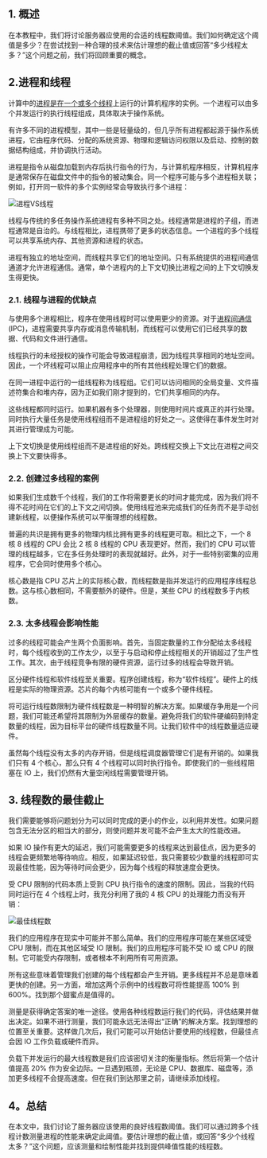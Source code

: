 ## 1. 概述

在本教程中，我们将讨论服务器应使用的合适的线程数阈值。我们如何确定这个阈值是多少？在尝试找到一种合理的技术来估计理想的截止值或回答“多少线程太多？”这个问题之前，我们将回顾重要的概念。

## 2.进程和线程

计算中的[进程是在一个或多个](https://www.baeldung.com/cs/process-scheduling)[线程](https://www.baeldung.com/cs/process-vs-thread)上运行的计算机程序的实例。一个进程可以由多个并发运行的执行线程组成，具体取决于操作系统。

有许多不同的进程模型，其中一些是轻量级的，但几乎所有进程都起源于操作系统进程，它由程序代码、分配的系统资源、物理和逻辑访问权限以及启动、控制的数据结构组成，并协调执行活动。

进程是指令从磁盘加载到内存后执行指令的行为，与计算机程序相反，计算机程序是通常保存在磁盘文件中的指令的被动集合。同一个程序可能与多个进程相关联；例如，打开同一软件的多个实例经常会导致执行多个进程：

![进程VS线程](https://www.baeldung.com/wp-content/uploads/sites/4/2022/08/ProcessVsThread.png)

线程与传统的多任务操作系统进程有多种不同之处。线程通常是进程的子组，而进程通常是自治的。与线程相比，进程携带了更多的状态信息。一个进程的多个线程可以共享系统内存、其他资源和进程的状态。

进程有独立的地址空间，而线程共享它们的地址空间。只有系统提供的进程间通信通道才允许进程通信。通常，单个进程内的上下文切换比进程之间的上下文切换发生得更快。

### 2.1. 线程与进程的优缺点

与使用多个进程相比，程序在使用线程时可以使用更少的资源。对于[进程间通信](https://www.baeldung.com/cs/inter-process-communication)(IPC)，进程需要共享内存或消息传输机制，而线程可以使用它们已经共享的数据、代码和文件进行通信。

线程执行的未经授权的操作可能会导致进程崩溃，因为线程共享相同的地址空间。因此，一个坏线程可以阻止应用程序中的所有其他线程处理它们的数据。

在同一进程中运行的一组线程称为线程组。它们可以访问相同的全局变量、文件描述符集合和堆内存，因为正如我们刚才提到的，它们共享相同的内存。

这些线程都同时运行。如果机器有多个处理器，则使用时间片或真正的并行处理。同时执行大量任务是使用线程组而不是进程组的好处之一。这使得在事件发生时对其进行管理成为可能。

上下文切换是使用线程组而不是进程组的好处。跨线程交换上下文比在进程之间交换上下文要快得多。

### 2.2. 创建过多线程的案例

如果我们生成数千个线程，我们的工作将需要更长的时间才能完成，因为我们将不得不花时间在它们的上下文之间切换。使用线程池来完成我们的任务而不是手动创建新线程，以便操作系统可以平衡理想的线程数。

普遍的共识是拥有更多的物理内核比拥有更多的线程更可取。相比之下，一个 8 核 8 线程的 CPU 会比 2 核 8 线程的 CPU 表现更好。然而，我们的 CPU 可以管理的线程越多，它在多任务处理时的表现就越好。此外，对于一些特别密集的应用程序，它会同时使用多个核心。

核心数是指 CPU 芯片上的实际核心数，而线程数是指并发运行的应用程序线程总数。这与核心数相同，不需要额外的硬件。但是，某些 CPU 的线程数多于内核数。

### 2.3. 太多线程会影响性能

过多的线程可能会产生两个负面影响。首先，当固定数量的工作分配给太多线程时，每个线程收到的工作太少，以至于与启动和停止线程相关的开销超过了生产性工作。其次，由于线程竞争有限的硬件资源，运行过多的线程会导致开销。

区分硬件线程和软件线程至关重要。程序创建线程，称为“软件线程”。硬件上的线程是实际的物理资源。芯片的每个内核可能有一个或多个硬件线程。

将可运行线程数限制为硬件线程数是一种明智的解决方案。如果缓存争用是一个问题，我们可能还希望将其限制为外层缓存的数量。避免将我们的软件硬编码到特定数量的线程，因为目标平台的硬件线程数量不同。让我们软件中的线程数量适应硬件。

虽然每个线程没有太多的内存开销，但是线程调度器管理它们是有开销的。如果我们只有 4 个核心，那么只有 4 个线程可以同时执行指令。即使我们的一些线程阻塞在 IO 上，我们仍然有大量空闲线程需要管理开销。

## 3. 线程数的最佳截止

我们需要能够将问题划分为可以同时完成的更小的作业，以利用并发性。如果问题包含无法分区的相当大的部分，则使问题并发可能不会产生太大的性能改进。

如果 IO 操作有更大的延迟，我们可能需要更多的线程来达到最佳点，因为更多的线程会更频繁地等待响应。相反，如果延迟较低，我只需要较少数量的线程即可实现最佳性能，因为等待时间会更少，因为每个线程的释放速度会更快。

受 CPU 限制的代码本质上受到 CPU 执行指令的速度的限制。因此，当我的代码同时运行在 4 个线程上时，我充分利用了我的 4 核 CPU 的处理能力而没有开销：

![最佳线程数](https://www.baeldung.com/wp-content/uploads/sites/4/2022/08/OptimumNumberOfThreads.png)

我们的应用程序在现实中可能并不那么简单。我们的应用程序可能在某些区域受 CPU 限制，而在其他区域受 IO 限制。我们的应用程序可能不受 IO 或 CPU 的限制。它可能受内存限制，或者根本不利用所有可用资源。

所有这些意味着管理我们创建的每个线程都会产生开销。更多线程并不总是意味着更快的创建。另一方面，增加这两个示例中的线程数可将性能提高 100% 到 600%。找到那个甜蜜点是值得的。

测量是获得确定答案的唯一途径。使用各种线程数运行我们的代码，评估结果并做出决定。如果不进行测量，我们可能永远无法得出“正确”的解决方案。找到理想的位置至关重要。这样做几次后，我们可能可以开始估计要使用的线程数，但最佳点会因 IO 工作负载或硬件而异。

负载下并发运行的最大线程数是我们应该密切关注的衡量指标。然后将第一个估计值提高 20% 作为安全边际。一旦遇到瓶颈，无论是 CPU、数据库、磁盘等，添加更多线程不会提高速度。但在我们到达那里之前，请继续添加线程。

## 4。总结

在本文中，我们讨论了服务器应该使用的良好线程数阈值。我们可以通过跨多个线程计数测量进程的性能来确定此阈值。要估计理想的截止值，或回答“多少个线程太多？”这个问题，应该测量和绘制性能并找到提供峰值性能的线程数。